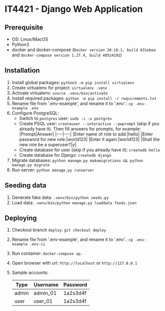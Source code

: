 # IT4421 - Django Web Application

## Prerequisite

- OS: Linux/MacOS
- Python3
- docker and docker-compose (`Docker version 20.10.1, build 831ebea`
  and `docker-compose version 1.27.4, build 40524192`)

## Installation

1. Install global packages: `python3 -m pip install virtualenv`
2. Create virtualenv for project: `virtualenv .venv`
3. Activate virtualenv: `source .venv/bin/activate`
4. Install required packages: `python -m pip install -r requirements.txt`
5. Rename file from '.env-example', and rename it to '.env'.: `cp .env-example .env`
6. Configure PostgreSQL:
    - Switch to `postgres` user: `sudo -i -u postgres`
    - Create PSQL user: `createuser --interactive --pwprompt` (skip if you already have it). Then fill answers for
      prompts, for example:
      |Prompt|Answer| |---|---| |Enter name of role to add:|hello| |Enter password for new role:|world123| |Enter it
      again:|world123| |Shall the new role be a superuser?|y|
    - Create database for user (skip if you already have it): `createdb hello`
    - Create database for Django: `createdb django`
7. Migrate databases: `python manage.py makemigrations && python manage.py migrate`
8. Run server: `python manage.py runserver`

## Seeding data

1. Generate fake data: `.venv/bin/python seeds.py`
2. Load data: `.venv/bin/python manage.py loaddata foods.json`

## Deploying

1. Checkout branch `deploy`: `git checkout deploy`
2. Rename file from '.env-example', and rename it to '.env'.: `cp .env-example .env-ci`
3. Run container: `docker-compose up`.
4. Open browser with url: `http://localhost` or `http://127.0.0.1`
5. Sample accounts:

   |Type|Username|Password|
   |---|---|---|
   |admin|admin_01|1a2s3d4f|
   |user|user_01|1a2s3d4f|